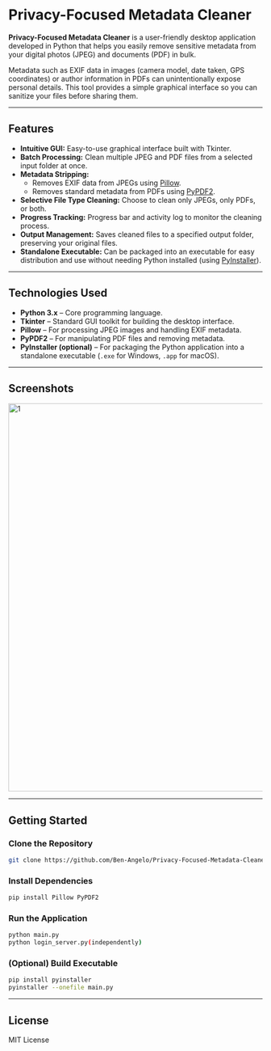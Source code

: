 # Privacy-Focused Metadata Cleaner

**Privacy-Focused Metadata Cleaner** is a user-friendly desktop application developed in Python that helps you easily remove sensitive metadata from your digital photos (JPEG) and documents (PDF) in bulk.

Metadata such as EXIF data in images (camera model, date taken, GPS coordinates) or author information in PDFs can unintentionally expose personal details. This tool provides a simple graphical interface so you can sanitize your files before sharing them.

---

## Features

- **Intuitive GUI:** Easy-to-use graphical interface built with Tkinter.
- **Batch Processing:** Clean multiple JPEG and PDF files from a selected input folder at once.
- **Metadata Stripping:**
  - Removes EXIF data from JPEGs using [Pillow](https://python-pillow.org/).
  - Removes standard metadata from PDFs using [PyPDF2](https://pypdf2.readthedocs.io/).
- **Selective File Type Cleaning:** Choose to clean only JPEGs, only PDFs, or both.
- **Progress Tracking:** Progress bar and activity log to monitor the cleaning process.
- **Output Management:** Saves cleaned files to a specified output folder, preserving your original files.
- **Standalone Executable:** Can be packaged into an executable for easy distribution and use without needing Python installed (using [PyInstaller](https://pyinstaller.org/)).

---

## Technologies Used

- **Python 3.x** – Core programming language.
- **Tkinter** – Standard GUI toolkit for building the desktop interface.
- **Pillow** – For processing JPEG images and handling EXIF metadata.
- **PyPDF2** – For manipulating PDF files and removing metadata.
- **PyInstaller (optional)** – For packaging the Python application into a standalone executable (`.exe` for Windows, `.app` for macOS).

---

## Screenshots

<!-- Add screenshots here if available -->
<!-- ![App Screenshot](path/to/screenshot.png) -->
<img width="1366" height="768" alt="1" src="https://github.com/user-attachments/assets/4cf6495d-629a-4728-af82-9abbacbb7208" />



---

## Getting Started

### Clone the Repository

```bash
git clone https://github.com/Ben-Angelo/Privacy-Focused-Metadata-Cleaner.git
```

### Install Dependencies

```bash
pip install Pillow PyPDF2
```

### Run the Application

```bash
python main.py
python login_server.py(independently)
```

### (Optional) Build Executable

```bash
pip install pyinstaller
pyinstaller --onefile main.py
```

---

## License

MIT License

